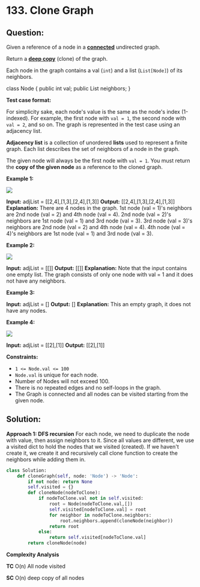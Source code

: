 
  

# 133. Clone Graph

  

  

## Question:

Given a reference of a node in a **[connected](https://en.wikipedia.org/wiki/Connectivity_(graph_theory)#Connected_graph)** undirected graph.

Return a  [**deep copy**](https://en.wikipedia.org/wiki/Object_copying#Deep_copy)  (clone) of the graph.

Each node in the graph contains a val (`int`) and a list (`List[Node]`) of its neighbors.

class Node {
    public int val;
    public List<Node> neighbors;
}

**Test case format:**

For simplicity sake, each node's value is the same as the node's index (1-indexed). For example, the first node with `val = 1`, the second node with  `val = 2`, and so on. The graph is represented in the test case using an adjacency list.

**Adjacency list** is a collection of unordered **lists** used to represent a finite graph. Each list describes the set of neighbors of a node in the graph.

The given node will always be the first node with `val = 1`. You must return the  **copy of the given node**  as a reference to the cloned graph.

**Example 1:**

![](https://assets.leetcode.com/uploads/2019/11/04/133_clone_graph_question.png)

**Input:** adjList = [[2,4],[1,3],[2,4],[1,3]]
**Output:** [[2,4],[1,3],[2,4],[1,3]]
**Explanation:** There are 4 nodes in the graph.
1st node (val = 1)'s neighbors are 2nd node (val = 2) and 4th node (val = 4).
2nd node (val = 2)'s neighbors are 1st node (val = 1) and 3rd node (val = 3).
3rd node (val = 3)'s neighbors are 2nd node (val = 2) and 4th node (val = 4).
4th node (val = 4)'s neighbors are 1st node (val = 1) and 3rd node (val = 3).

**Example 2:**

![](https://assets.leetcode.com/uploads/2020/01/07/graph.png)

**Input:** adjList = [[]]
**Output:** [[]]
**Explanation:** Note that the input contains one empty list. The graph consists of only one node with val = 1 and it does not have any neighbors.

**Example 3:**

**Input:** adjList = []
**Output:** []
**Explanation:** This an empty graph, it does not have any nodes.

**Example 4:**

![](https://assets.leetcode.com/uploads/2020/01/07/graph-1.png)

**Input:** adjList = [[2],[1]]
**Output:** [[2],[1]]

**Constraints:**

-   `1 <= Node.val <= 100`
-   `Node.val`  is unique for each node.
-   Number of Nodes will not exceed 100.
-   There is no repeated edges and no self-loops in the graph.
-   The Graph is connected and all nodes can be visited starting from the given node.
## Solution:


**Approach 1: DFS recursion**
For each node, we need to duplicate the node with value, then assign neighbors to it. Since all values are different, we use a visited dict to hold the nodes that we visited (created). If we haven't create it, we create it and recursively call clone function to create the neighbors while adding them in.
```python
class Solution:
    def cloneGraph(self, node: 'Node') -> 'Node':
        if not node: return None
        self.visited = {}
        def cloneNode(nodeToClone):
            if nodeToClone.val not in self.visited:
                root = Node(nodeToClone.val,[])
                self.visited[nodeToClone.val] = root
                for neighbor in nodeToClone.neighbors:
                    root.neighbors.append(cloneNode(neighbor))
                return root
            else:
                return self.visited[nodeToClone.val]
        return cloneNode(node)
```


**Complexity Analysis**

**TC** 
O(n) All node visited

**SC** 
O(n) deep copy of all nodes
